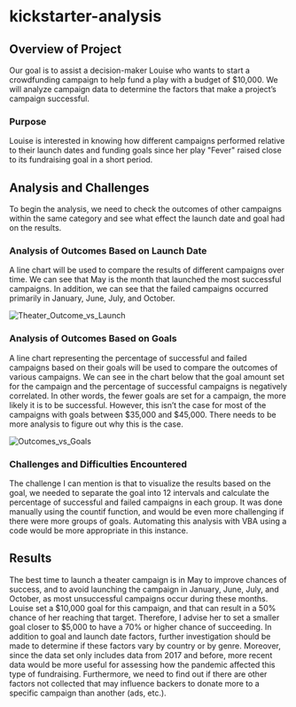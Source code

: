# kickstarter-analysis

## Overview of Project

Our goal is to assist a decision-maker Louise who wants to start a crowdfunding campaign to help fund a play with a budget of $10,000. We will analyze campaign data to determine the factors that make a project’s campaign successful. 

### Purpose
Louise is interested in knowing how different campaigns performed relative to their launch dates and funding goals since her play "Fever" raised close to its fundraising goal in a short period.

## Analysis and Challenges
To begin the analysis, we need to check the outcomes of other campaigns within the same category and see what effect the launch date and goal had on the results. 

### Analysis of Outcomes Based on Launch Date
A line chart will be used to compare the results of different campaigns over time. We can see that May is the month that launched the most successful campaigns. In addition, we can see that the failed campaigns occurred primarily in January, June, July, and October. 

![Theater_Outcome_vs_Launch](https://user-images.githubusercontent.com/66279829/153790369-1fa61af0-c455-4cc5-9413-72a8ced3fe63.png)

### Analysis of Outcomes Based on Goals
A line chart representing the percentage of successful and failed campaigns based on their goals will be used to compare the outcomes of various campaigns. We can see in the chart below that the goal amount set for the campaign and the percentage of successful campaigns is negatively correlated. In other words, the fewer goals are set for a campaign, the more likely it is to be successful. However, this isn’t the case for most of the campaigns with goals between $35,000 and $45,000. There needs to be more analysis to figure out why this is the case.

![Outcomes_vs_Goals](https://user-images.githubusercontent.com/66279829/153790463-8da1d7ab-25a5-4bfc-9535-f3313911c0a1.png)

 
### Challenges and Difficulties Encountered
The challenge I can mention is that to visualize the results based on the goal, we needed to separate the goal into 12 intervals and calculate the percentage of successful and failed campaigns in each group. It was done manually using the countif function, and would be even more challenging if there were more groups of goals. Automating this analysis with VBA using a code would be more appropriate in this instance. 

## Results
The best time to launch a theater campaign is in May to improve chances of success, and to avoid launching the campaign in January, June, July, and October, as most unsuccessful campaigns occur during these months. Louise set a $10,000 goal for this campaign, and that can result in a 50% chance of her reaching that target. Therefore, I advise her to set a smaller goal closer to $5,000 to have a 70% or higher chance of succeeding. 
In addition to goal and launch date factors, further investigation should be made to determine if these factors vary by country or by genre. 
Moreover, since the data set only includes data from 2017 and before, more recent data would be more useful for assessing how the pandemic affected this type of fundraising.
Furthermore, we need to find out if there are other factors not collected that may influence backers to donate more to a specific campaign than another (ads, etc.). 


